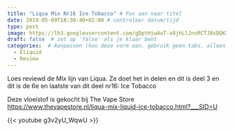 ```yaml
---
title: "Liqua Mix Nr16 Ice Tobacco" # Pas aan naar titel
date: 2019-05-09T18:30:40+02:00 # controleer datum/tijd
type: post
image: https://lh3.googleusercontent.com/gDptHjwAuT-a9jhLlJnsRCTJ8sDQK3_qwYDJcEqPT90td4fbvMVhuAT3Ta2IhY8rENl8rGqdQV_MS5LdrjPy5OiewTbRn7L6D9BVV6oDsDqGbDcX8FDdSlN0s8VBzEHu60YfmTd-oi9c4s8iIzcnIed8RqHo-CB2LIwbDdfrwzNc2cOSzCzC2Y0vXCD9lcmR_J4-BQE-KAaPnuXn91krRs2VxvamZBp-EbL8uhav0_SAKuOds64AFkkunRS4ReqvGo7EQoz0k8Q33o1xbOkldj-LcbC4M-tMogJoUDcRaXHHcTE9TDCMiurBgVyHSle9W4mN87PMU3K6QjSR9RKR8lotBoXZKX-lhtvcHkmvmJsaSVUKt95mmzd5-WUxnJjufmn6T_WihT2y8_PMJn5fvccUsk_nsMxqCOffHR65If8O6LqnrTc0UOmSHP-2YXrOrAeJuN3_LiRdIrDO0j6ayCRxebmiZtHlFcF8YaMBd-O0ab8invc_HR_GAY4Elc6StKIu8-rA4a1Fe0umayYlLk62biZbOSpBgvhBdhAfNJmlnmKrvpxpJY_3IFv2itH6O6svQ1xqGz-5NolrqTZE-OKT_NuBH63Cf33W5cHUo3VH3Kawbd2N9GazjqCAnc1LEblL3yZnvjvpIeh70aQSvROA_HooPVIn1PU_chM-5-qMSFRCS9_OfIRhf4yYUA1nHEh-xNbrByRukGVRuZ5w3HZ53w=s250-k-no
draft: false  # zet op 'false' als je klaar bent
categories:  # Aanpassen (hou deze vorm aan, gebruik geen tabs, alleen spaties)
  - Eliquid
  - Review
---
```


Loes reviewd de Mix lijn van Liqua.
Ze doet het in delen en dit is deel 3 en dit is de 6e en laatste  van dit deel nr16: Ice Tobacco

Deze vloeistof is gekocht bij The Vape Store
https://www.thevapestore.nl/liqua-mix-liquid-ice-tobacco.html?___SID=U

{{< youtube g3v2yU_WqwU >}}
